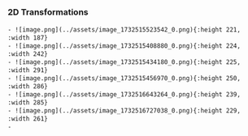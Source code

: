 ### 2D Transformations
	- ![image.png](../assets/image_1732515523542_0.png){:height 221, :width 187}
	- ![image.png](../assets/image_1732515408880_0.png){:height 224, :width 242}
	- ![image.png](../assets/image_1732515434180_0.png){:height 225, :width 291}
	- ![image.png](../assets/image_1732515456970_0.png){:height 250, :width 286}
	- ![image.png](../assets/image_1732516643264_0.png){:height 239, :width 285}
	- ![image.png](../assets/image_1732516727038_0.png){:height 229, :width 261}
	-